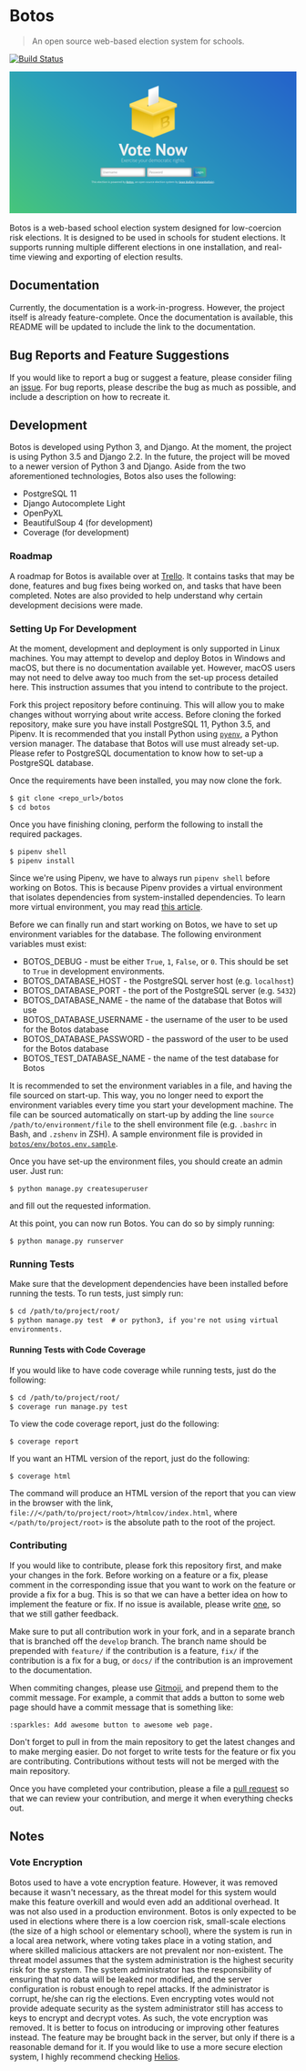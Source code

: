 # Botos
> An open source web-based election system for schools.

[![Build Status](https://travis-ci.org/seanballais/botos.svg?branch=master)](https://travis-ci.org/seanballais/botos)

![A screenshot of the Botos login page.](docs/screenshot.png)

Botos is a web-based school election system designed for low-coercion risk elections. It is designed to be used in schools for student elections. It supports running multiple different elections in one installation, and real-time viewing and exporting of election results.

## Documentation
Currently, the documentation is a work-in-progress. However, the project itself is already feature-complete. Once the documentation is available, this README will be updated to include the link to the documentation.

## Bug Reports and Feature Suggestions
If you would like to report a bug or suggest a feature, please consider filing an [issue](https://github.com/seanballais/botos/issues/new). For bug reports, please describe the bug as much as possible, and include a description on how to recreate it.

## Development
Botos is developed using Python 3, and Django. At the moment, the project is using Python 3.5 and Django 2.2. In the future, the project will be moved to a newer version of Python 3 and Django. Aside from the two aforementioned technologies, Botos also uses the following:

 * PostgreSQL 11
 * Django Autocomplete Light
 * OpenPyXL
 * BeautifulSoup 4 (for development)
 * Coverage (for development)

### Roadmap
A roadmap for Botos is available over at [Trello](https://trello.com/b/P6ZOpyy2/botos-tasks). It contains tasks that may be done, features and bug fixes being worked on, and tasks that have been completed. Notes are also provided to help understand why certain development decisions were made.

### Setting Up For Development
At the moment, development and deployment is only supported in Linux machines. You may attempt to develop and deploy Botos in Windows and macOS, but there is no documentation available yet. However, macOS users may not need to delve away too much from the set-up process detailed here. This instruction assumes that you intend to contribute to the project.

Fork this project repository before continuing. This will allow you to make changes without worrying about write access. Before cloning the forked repository, make sure you have install PostgreSQL 11, Python 3.5, and Pipenv. It is recommended that you install Python using [`pyenv`](https://github.com/pyenv/pyenv), a Python version manager. The database that Botos will use must already set-up. Please refer to PostgreSQL documentation to know how to set-up a PostgreSQL database.

Once the requirements have been installed, you may now clone the fork.

````
$ git clone <repo_url>/botos
$ cd botos
````

Once you have finishing cloning, perform the following to install the required packages.

````
$ pipenv shell
$ pipenv install
````

Since we're using Pipenv, we have to always run `pipenv shell` before working on Botos. This is because Pipenv provides a virtual environment that isolates dependencies from system-installed dependencies. To learn more virtual environment, you may read [this article](https://realpython.com/python-virtual-environments-a-primer/).

Before we can finally run and start working on Botos, we have to set up environment variables for the database. The following environment variables must exist:

 * BOTOS_DEBUG - must be either `True`, `1`, `False`, or `0`. This should be set to `True` in development environments.
 * BOTOS_DATABASE_HOST - the PostgreSQL server host (e.g. `localhost`)
 * BOTOS_DATABASE_PORT - the port of the PostgreSQL server (e.g. `5432`)
 * BOTOS_DATABASE_NAME - the name of the database that Botos will use
 * BOTOS_DATABASE_USERNAME - the username of the user to be used for the Botos database
 * BOTOS_DATABASE_PASSWORD - the password of the user to be used for the Botos database
 * BOTOS_TEST_DATABASE_NAME - the name of the test database for Botos

It is recommended to set the environment variables in a file, and having the file sourced on start-up. This way, you no longer need to export the environment variables every time you start your development machine. The file can be sourced automatically on start-up by adding the line `source /path/to/environment/file` to the shell environment file (e.g. `.bashrc` in Bash, and `.zshenv` in ZSH). A sample environment file is provided in [`botos/env/botos.env.sample`](botos/env/botos.env.sample).

Once you have set-up the environment files, you should create an admin user. Just run:

````
$ python manage.py createsuperuser
````

and fill out the requested information.

At this point, you can now run Botos. You can do so by simply running:

````
$ python manage.py runserver
````

### Running Tests
Make sure that the development dependencies have been installed before running the tests. To run tests, just simply run:

    $ cd /path/to/project/root/
    $ python manage.py test  # or python3, if you're not using virtual environments.

#### Running Tests with Code Coverage
If you would like to have code coverage while running tests, just do the following:

    $ cd /path/to/project/root/
    $ coverage run manage.py test

To view the code coverage report, just do the following:

    $ coverage report

If you want an HTML version of the report, just do the following:

    $ coverage html

The command will produce an HTML version of the report that you can view in the browser with the link, `file://</path/to/project/root>/htmlcov/index.html`, where `</path/to/project/root>` is the absolute path to the root of the project.

### Contributing
If you would like to contribute, please fork this repository first, and make your changes in the fork. Before working on a feature or a fix, please comment in the corresponding issue that you want to work on the feature or provide a fix for a bug. This is so that we can have a better idea on how to implement the feature or fix. If no issue is available, please write [one](https://github.com/seanballais/botos/issues/new), so that we still gather feedback.

Make sure to put all contribution work in your fork, and in a separate branch that is branched off the `develop` branch. The branch name should be prepended with `feature/` if the contribution is a feature, `fix/` if the contribution is a fix for a bug, or `docs/` if the contribution is an improvement to the documentation.

When commiting changes, please use [Gitmoji](https://gitmoji.carloscuesta.me/), and prepend them to the commit message. For example, a commit that adds a button to some web page should have a commit message that is something like:

````
:sparkles: Add awesome button to awesome web page.
````

Don't forget to pull in from the main repository to get the latest changes and to make merging easier. Do not forget to write tests for the feature or fix you are contributing. Contributions without tests will not be merged with the main repository.

Once you have completed your contribution, please a file a [pull request](https://github.com/seanballais/botos/compare) so that we can review your contribution, and merge it when everything checks out.

## Notes

### Vote Encryption
Botos used to have a vote encryption feature. However, it was removed because it wasn't necessary, as the threat model for this system would make this feature overkill and would even add an additional overhead. It was not also used in a production environment. Botos is only expected to be used in elections where there is a low coercion risk, small-scale elections (the size of a high school or elementary school), where the system is run in a local area network, where voting takes place in a voting station, and where skilled malicious attackers are not prevalent nor non-existent. The threat model assumes that the system administration is the highest security risk for the system. The system administrator has the responsibility of ensuring that no data will be leaked nor modified, and the server configuration is robust enough to repel attacks. If the administrator is corrupt, he/she can rig the elections. Even encrypting votes would not provide adequate security as the system administrator still has access to keys to encrypt and decrypt votes. As such, the vote encryption was removed. It is better to focus on introducing or improving other features instead. The feature may be brought back in the server, but only if there is a reasonable demand for it. If you would like to use a more secure election system, I highly recommend checking [Helios](https://github.com/benadida/helios-server).
